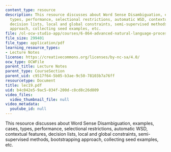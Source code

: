 ```yaml
---
content_type: resource
description: This resource discusses about Word Sense Disambiguation, examples, cases,
  types, performance, selectional restrictions, automatic WSD, contextual features,
  decision lists, local and global constraints, semi-supervised methods, bootstrapping
  approach, collecting seed examples, etc.
file: /ol-ocw-studio-app/courses/6-864-advanced-natural-language-processing-fall-2005/b4c042e59ac5034f200dc8cd8c26d809_lec19.pdf
file_size: 299401
file_type: application/pdf
learning_resource_types:
- Lecture Notes
license: https://creativecommons.org/licenses/by-nc-sa/4.0/
ocw_type: OCWFile
parent_title: Lecture Notes
parent_type: CourseSection
parent_uid: c9517f64-5b05-b3ae-9c50-78103b7a76ff
resourcetype: Document
title: lec19.pdf
uid: b4c042e5-9ac5-034f-200d-c8cd8c26d809
video_files:
  video_thumbnail_file: null
video_metadata:
  youtube_id: null
---
```

This resource discusses about Word Sense Disambiguation, examples, cases, types, performance, selectional restrictions, automatic WSD, contextual features, decision lists, local and global constraints, semi-supervised methods, bootstrapping approach, collecting seed examples, etc.